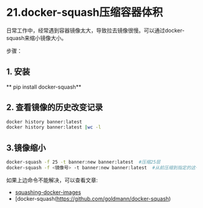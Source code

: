 # 21.docker-squash压缩容器体积

日常工作中，经常遇到容器镜像太大，导致拉去镜像很慢。可以通过docker-squash来缩小镜像大小。

步骤：

## 1. 安装
** pip install docker-squash**

## 2. 查看镜像的历史改变记录

```bash
docker history banner:latest 
docker history banner:latest |wc -l
```

## 3.镜像缩小

```bash
docker-squash -f 25 -t banner:new banner:latest  #压缩25层
docker-squash -f <镜像号> -t banner:new banner:latest  #从前压缩到指定的这一层
```

如果上边命令不能解决，可以查看文章:
- [squashing-docker-images](http://jasonwilder.com/blog/2014/08/19/squashing-docker-images/) 
- [docker-squash(https://github.com/goldmann/docker-squash)
